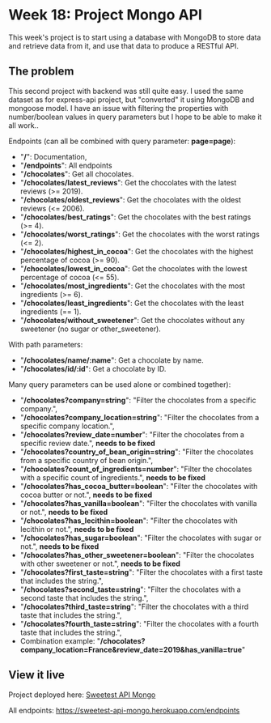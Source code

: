 # Week 18: Project Mongo API

This week's project is to start using a database with MongoDB to store data and retrieve data from it, and use that data to produce a RESTful API.

## The problem

This second project with backend was still quite easy. I used the same dataset as for express-api project, but "converted" it using MongoDB and mongoose model. I have an issue with filtering the properties with number/boolean values in query parameters but I hope to be able to make it all work..

Endpoints (can all be combined with query parameter: **page=page**):
* "**/**": Documentation,
* "**/endpoints**": All endpoints
* "**/chocolates**": Get all chocolates.
* "**/chocolates/latest_reviews**": Get the chocolates with the latest reviews (>= 2019).
* "**/chocolates/oldest_reviews**": Get the chocolates with the oldest reviews (<= 2006).
* "**/chocolates/best_ratings**": Get the chocolates with the best ratings (>= 4).
* "**/chocolates/worst_ratings**": Get the chocolates with the worst ratings (<= 2).
* "**/chocolates/highest_in_cocoa**": Get the chocolates with the highest percentage of cocoa (>= 90).
* "**/chocolates/lowest_in_cocoa**": Get the chocolates with the lowest percentage of cocoa (<= 55).
* "**/chocolates/most_ingredients**": Get the chocolates with the most ingredients (>= 6).
* "**/chocolates/least_ingredients**": Get the chocolates with the least ingredients (== 1).
* "**/chocolates/without_sweetener**": Get the chocolates without any sweetener (no sugar or other_sweetener).

With path parameters:
* "**/chocolates/name/:name**": Get a chocolate by name.
* "**/chocolates/id/:id**": Get a chocolate by ID.

Many query parameters can be used alone or combined together):
* "**/chocolates?company=string**": "Filter the chocolates from a specific company.",
* "**/chocolates?company_location=string**": "Filter the chocolates from a specific company location.",
* "**/chocolates?review_date=number**": "Filter the chocolates from a specific review date.", **needs to be fixed**
* "**/chocolates?country_of_bean_origin=string**": "Filter the chocolates from a specific country of bean origin.",
* "**/chocolates?count_of_ingredients=number**": "Filter the chocolates with a specific count of ingredients.", **needs to be fixed**
* "**/chocolates?has_cocoa_butter=boolean**": "Filter the chocolates with cocoa butter or not.", **needs to be fixed**
* "**/chocolates?has_vanilla=boolean**": "Filter the chocolates with vanilla or not.", **needs to be fixed**
* "**/chocolates?has_lecithin=boolean**": "Filter the chocolates with lecithin or not.", **needs to be fixed**
* "**/chocolates?has_sugar=boolean**": "Filter the chocolates with sugar or not.", **needs to be fixed**
* "**/chocolates?has_other_sweetener=boolean**": "Filter the chocolates with other sweetener or not.", **needs to be fixed**
* "**/chocolates?first_taste=string**": "Filter the chocolates with a first taste that includes the string.",
* "**/chocolates?second_taste=string**": "Filter the chocolates with a second taste that includes the string.",
* "**/chocolates?third_taste=string**": "Filter the chocolates with a third taste that includes the string.",
* "**/chocolates?fourth_taste=string**": "Filter the chocolates with a fourth taste that includes the string.",
* Combination example: "**/chocolates?company_location=France&review_date=2019&has_vanilla=true**"

## View it live

Project deployed here: [Sweetest API Mongo](https://sweetest-api-mongo.herokuapp.com/)

All endpoints: https://sweetest-api-mongo.herokuapp.com/endpoints
